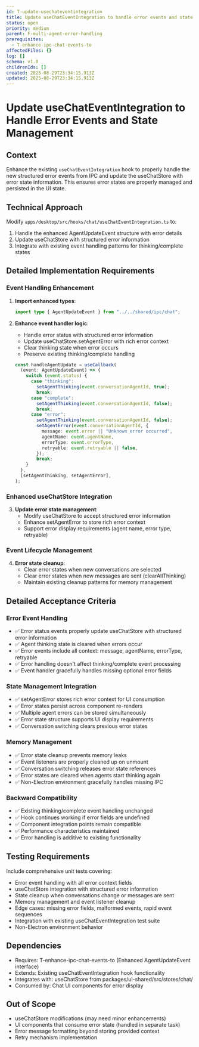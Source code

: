 ```yaml
---
id: T-update-usechateventintegration
title: Update useChatEventIntegration to handle error events and state management
status: open
priority: medium
parent: F-multi-agent-error-handling
prerequisites:
  - T-enhance-ipc-chat-events-to
affectedFiles: {}
log: []
schema: v1.0
childrenIds: []
created: 2025-08-29T23:34:15.913Z
updated: 2025-08-29T23:34:15.913Z
---
```


# Update useChatEventIntegration to Handle Error Events and State Management

## Context

Enhance the existing `useChatEventIntegration` hook to properly handle the new structured error events from IPC and update the useChatStore with error state information. This ensures error states are properly managed and persisted in the UI state.

## Technical Approach

Modify `apps/desktop/src/hooks/chat/useChatEventIntegration.ts` to:

1. Handle the enhanced AgentUpdateEvent structure with error details
2. Update useChatStore with structured error information
3. Integrate with existing event handling patterns for thinking/complete states

## Detailed Implementation Requirements

### Event Handling Enhancement

1. **Import enhanced types**:

   ```typescript
   import type { AgentUpdateEvent } from "../../shared/ipc/chat";
   ```

2. **Enhance event handler logic**:
   - Handle error status with structured error information
   - Update useChatStore.setAgentError with rich error context
   - Clear thinking state when error occurs
   - Preserve existing thinking/complete handling

   ```typescript
   const handleAgentUpdate = useCallback(
     (event: AgentUpdateEvent) => {
       switch (event.status) {
         case "thinking":
           setAgentThinking(event.conversationAgentId, true);
           break;
         case "complete":
           setAgentThinking(event.conversationAgentId, false);
           break;
         case "error":
           setAgentThinking(event.conversationAgentId, false);
           setAgentError(event.conversationAgentId, {
             message: event.error || "Unknown error occurred",
             agentName: event.agentName,
             errorType: event.errorType,
             retryable: event.retryable || false,
           });
           break;
       }
     },
     [setAgentThinking, setAgentError],
   );
   ```

### Enhanced useChatStore Integration

3. **Update error state management**:
   - Modify useChatStore to accept structured error information
   - Enhance setAgentError to store rich error context
   - Support error display requirements (agent name, error type, retryable)

### Event Lifecycle Management

4. **Error state cleanup**:
   - Clear error states when new conversations are selected
   - Clear error states when new messages are sent (clearAllThinking)
   - Maintain existing cleanup patterns for memory management

## Detailed Acceptance Criteria

### Error Event Handling

- ✅ Error status events properly update useChatStore with structured error information
- ✅ Agent thinking state is cleared when errors occur
- ✅ Error events include all context: message, agentName, errorType, retryable
- ✅ Error handling doesn't affect thinking/complete event processing
- ✅ Event handler gracefully handles missing optional error fields

### State Management Integration

- ✅ setAgentError stores rich error context for UI consumption
- ✅ Error states persist across component re-renders
- ✅ Multiple agent errors can be stored simultaneously
- ✅ Error state structure supports UI display requirements
- ✅ Conversation switching clears previous error states

### Memory Management

- ✅ Error state cleanup prevents memory leaks
- ✅ Event listeners are properly cleaned up on unmount
- ✅ Conversation switching releases error state references
- ✅ Error states are cleared when agents start thinking again
- ✅ Non-Electron environment gracefully handles missing IPC

### Backward Compatibility

- ✅ Existing thinking/complete event handling unchanged
- ✅ Hook continues working if error fields are undefined
- ✅ Component integration points remain compatible
- ✅ Performance characteristics maintained
- ✅ Error handling is additive to existing functionality

## Testing Requirements

Include comprehensive unit tests covering:

- Error event handling with all error context fields
- useChatStore integration with structured error information
- State cleanup when conversations change or messages are sent
- Memory management and event listener cleanup
- Edge cases: missing error fields, malformed events, rapid event sequences
- Integration with existing useChatEventIntegration test suite
- Non-Electron environment behavior

## Dependencies

- Requires: T-enhance-ipc-chat-events-to (Enhanced AgentUpdateEvent interface)
- Extends: Existing useChatEventIntegration hook functionality
- Integrates with: useChatStore from packages/ui-shared/src/stores/chat/
- Consumed by: Chat UI components for error display

## Out of Scope

- useChatStore modifications (may need minor enhancements)
- UI components that consume error state (handled in separate task)
- Error message formatting beyond storing provided context
- Retry mechanism implementation
